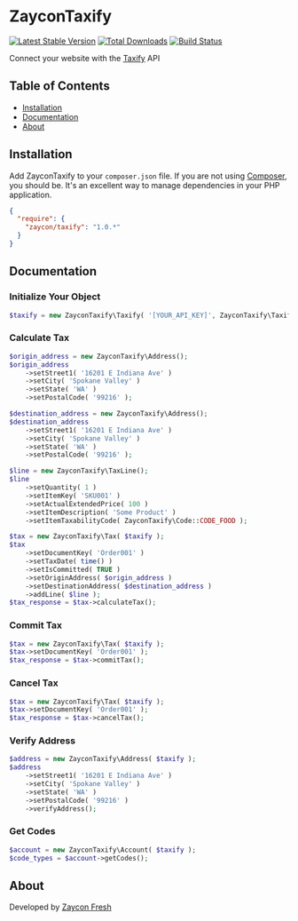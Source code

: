 # ZayconTaxify

[![Latest Stable Version](https://poser.pugx.org/zaycon/taxify/v/stable)](https://packagist.org/packages/zaycon/taxify)
[![Total Downloads](https://poser.pugx.org/zaycon/taxify/downloads)](https://packagist.org/packages/zaycon/taxify)
[![Build Status](https://travis-ci.org/ZayconFoods/taxify.svg?branch=master)](https://travis-ci.org/ZayconFoods/taxify)

Connect your website with the [Taxify](https://www.taxify.co) API

## Table of Contents
* [Installation](#install)
* [Documentation](#documentation)
* [About](#about)

## <a name="install"></a>Installation

Add ZayconTaxify to your `composer.json` file. If you are not using [Composer](http://getcomposer.org), you should be. It's an excellent way to manage dependencies in your PHP application.

```json
{
  "require": {
    "zaycon/taxify": "1.0.*"
  }
}
```

## <a name="documentation"></a>Documentation

### Initialize Your Object

```php
$taxify = new ZayconTaxify\Taxify( '[YOUR_API_KEY]', ZayconTaxify\Taxify::ENV_DEV, TRUE );
```

### Calculate Tax
```php
$origin_address = new ZayconTaxify\Address();
$origin_address
    ->setStreet1( '16201 E Indiana Ave' )
    ->setCity( 'Spokane Valley' )
    ->setState( 'WA' )
    ->setPostalCode( '99216' );

$destination_address = new ZayconTaxify\Address();
$destination_address
    ->setStreet1( '16201 E Indiana Ave' )
    ->setCity( 'Spokane Valley' )
    ->setState( 'WA' )
    ->setPostalCode( '99216' );

$line = new ZayconTaxify\TaxLine();
$line
    ->setQuantity( 1 )
    ->setItemKey( 'SKU001' )
    ->setActualExtendedPrice( 100 )
    ->setItemDescription( 'Some Product' )
    ->setItemTaxabilityCode( ZayconTaxify\Code::CODE_FOOD );

$tax = new ZayconTaxify\Tax( $taxify );
$tax
    ->setDocumentKey( 'Order001' )
    ->setTaxDate( time() )
    ->setIsCommitted( TRUE )
    ->setOriginAddress( $origin_address )
    ->setDestinationAddress( $destination_address )
    ->addLine( $line );
$tax_response = $tax->calculateTax();
```

### Commit Tax
```php
$tax = new ZayconTaxify\Tax( $taxify );
$tax->setDocumentKey( 'Order001' );
$tax_response = $tax->commitTax();
```

### Cancel Tax
```php
$tax = new ZayconTaxify\Tax( $taxify );
$tax->setDocumentKey( 'Order001' );
$tax_response = $tax->cancelTax();
```

### Verify Address
```php
$address = new ZayconTaxify\Address( $taxify );
$address
	->setStreet1( '16201 E Indiana Ave' )
	->setCity( 'Spokane Valley' )
	->setState( 'WA' )
	->setPostalCode( '99216' )
	->verifyAddress();
```

### Get Codes
```php
$account = new ZayconTaxify\Account( $taxify );
$code_types = $account->getCodes();
```

## <a name="about"></a>About
Developed by [Zaycon Fresh](https://www.zayconfresh.com)